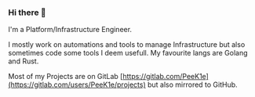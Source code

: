 ### Hi there 👋

I'm a Platform/Infrastructure Engineer.

I mostly work on automations and tools to manage Infrastructure but also sometimes code some tools I deem usefull.
My favourite langs are Golang and Rust. 

Most of my Projects are on GitLab [https://gitlab.com/PeeK1e](https://gitlab.com/users/PeeK1e/projects) but also mirrored to GitHub.
